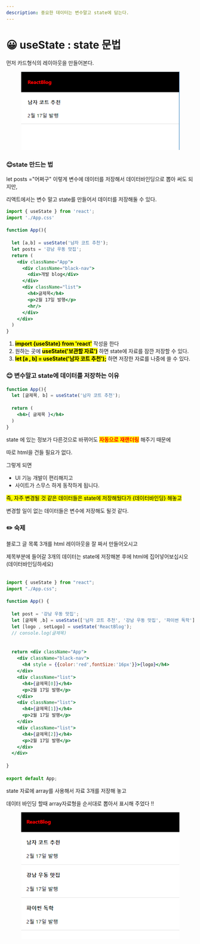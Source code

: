 ```yaml
---
description: 중요한 데이터는 변수말고 state에 담는다.
---
```


# 😀 useState : state 문법



먼저 카드형식의 레이아웃을 만들어본다.

<div align="left">

<figure><img src="../.gitbook/assets/image.png" alt=""><figcaption></figcaption></figure>

</div>

### 😊state 만드는 법



let posts ="어쩌구" 이렇게 변수에 데이터를 저장해서 데이터바인딩으로 뽑아 써도 되지만,

리액트에서는 변수 말고 state를 만들어서 데이터를 저장해둘 수 있다.



```jsx
import { useState } from 'react';
import './App.css'

function App(){
 
  let [a,b] = useState('남자 코트 추천');
  let posts = '강남 우동 맛집';
  return (
    <div className="App">
      <div className="black-nav">
        <div>개발 blog</div>
      </div>
      <div className="list">
        <h4>글제목</h4>
        <p>2월 17일 발행</p>
        <hr/>
      </div>
    </div>
  )
}
```

1. <mark style="background-color:yellow;">**import {useState} from 'react'**</mark> 작성을 한다
2. 원하는 곳에 <mark style="background-color:yellow;">**useState('보관할 자료')**</mark> 하면 state에 자료를 잠깐 저장할 수 있다.
3. <mark style="background-color:yellow;">**let \[a , b] = useState('남자 코트 추천');**</mark> 하면 저장한 자료를 나중에 쓸 수 있다.





### 😊 변수말고 state에 데이터를 저장하는 이유



```jsx
function App(){
  let [글제목, b] = useState('남자 코트 추천');

  return (
    <h4>{ 글제목 }</h4>
  )
}
```

state 에 있는 정보가 다른것으로 바뀌어도 <mark style="color:red;">**자동으로 재랜더링**</mark> 해주기 때문에&#x20;

따로 html을 건들 필요가 없다.&#x20;



그렇게 되면&#x20;

* UI 기능 개발이 편리해지고
* 사이트가 스무스 하게 동작하게 됩니다.



<mark style="background-color:yellow;">즉,  자주 변경될 것 같은 데이터들은 state에 저장해뒀다가 {데이터바인딩} 해놓고</mark>

변경할 일이 없는 데이터들은 변수에 저장해도 될것 같다.



### ✏️ 숙제



블로그 글 목록 3개를 html 레이아웃을 잘 짜서 만들어오시고

제목부분에 들어갈 3개의 데이터는 state에 저장해본 후에 html에 집어넣어보십시오 (데이터바인딩하세요)



```jsx

import { useState } from "react";
import "./App.css";

function App() {

  let post = '강남 우동 맛집';
  let [글제목 ,b] = useState(['남자 코트 추천', '강남 우동 맛집', '파이썬 독학']);
  let [logo , setLogo] = useState('ReactBlog');
  // console.log(글제목)


  return <div className="App">
    <div className="black-nav">
      <h4 style = {{color:'red',fontSize:'16px'}}>{logo}</h4>
    </div>
    <div className="list">
      <h4>{글제목[0]}</h4>
      <p>2월 17일 발행</p>
    </div>
    <div className="list">
      <h4>{글제목[1]}</h4>
      <p>2월 17일 발행</p>
    </div>
    <div className="list">
      <h4>{글제목[2]}</h4>
      <p>2월 17일 발행</p>
    </div>
  </div>

}

export default App;

```

state 자료에 array를 사용해서 자료 3개를 저장해 놓고

데이터 바인딩 할때 array자료형을 순서대로 뽑아서 표시해 주었다 !!



<div align="left">

<figure><img src="../.gitbook/assets/image (2).png" alt=""><figcaption></figcaption></figure>

</div>
